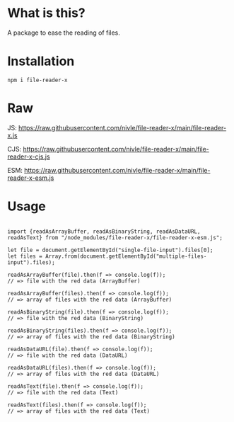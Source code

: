 # What is this?

A package to ease the reading of files.

# Installation

 `npm i file-reader-x`

# Raw

JS: https://raw.githubusercontent.com/nivle/file-reader-x/main/file-reader-x.js

CJS: https://raw.githubusercontent.com/nivle/file-reader-x/main/file-reader-x-cjs.js

ESM: https://raw.githubusercontent.com/nivle/file-reader-x/main/file-reader-x-esm.js

# Usage

```

import {readAsArrayBuffer, readAsBinaryString, readAsDataURL, readAsText} from "/node_modules/file-reader-x/file-reader-x-esm.js";

let file = document.getElementById("single-file-input").files[0];
let files = Array.from(document.getElementById("multiple-files-input").files);

readAsArrayBuffer(file).then(f => console.log(f));
// => file with the red data (ArrayBuffer)

readAsArrayBuffer(files).then(f => console.log(f));
// => array of files with the red data (ArrayBuffer)

readAsBinaryString(file).then(f => console.log(f));
// => file with the red data (BinaryString)

readAsBinaryString(files).then(f => console.log(f));
// => array of files with the red data (BinaryString)

readAsDataURL(file).then(f => console.log(f));
// => file with the red data (DataURL)

readAsDataURL(files).then(f => console.log(f));
// => array of files with the red data (DataURL)

readAsText(file).then(f => console.log(f));
// => file with the red data (Text)

readAsText(files).then(f => console.log(f));
// => array of files with the red data (Text)

```
